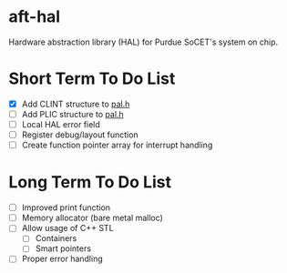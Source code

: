 # aft-hal
Hardware abstraction library (HAL) for Purdue SoCET's system on chip.

# Short Term To Do List
- [x] Add CLINT structure to [pal.h](https://github.com/Purdue-SoCET/aft-hal/blob/main/src/pal/pal.h)
- [ ] Add PLIC structure to [pal.h](https://github.com/Purdue-SoCET/aft-hal/blob/main/src/pal/pal.h)
- [ ] Local HAL error field
- [ ] Register debug/layout function
- [ ] Create function pointer array for interrupt handling

# Long Term To Do List
- [ ] Improved print function
- [ ] Memory allocator (bare metal malloc)
- [ ] Allow usage of C++ STL
    - [ ] Containers
    - [ ] Smart pointers
- [ ] Proper error handling